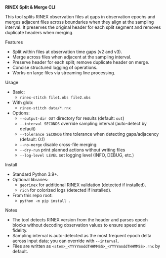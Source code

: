 **RINEX Split & Merge CLI**

This tool splits RINEX observation files at gaps in observation epochs and merges adjacent files across boundaries when they align at the sampling interval. It preserves the original header for each split segment and removes duplicate headers when merging.

Features
- Split within files at observation time gaps (v2 and v3).
- Merge across files when adjacent at the sampling interval.
- Preserve header for each split; remove duplicate header on merge.
- Concise structured logging of operations.
- Works on large files via streaming line processing.

Usage
- Basic:
  - `rinex-stitch file1.obs file2.obs` 
- With glob:
  - `rinex-stitch data/*.rnx`
- Options:
  - `--output-dir OUT` directory for results (default: `out`)
  - `--interval SECONDS` override sampling interval (auto-detect by default)
  - `--tolerance SECONDS` time tolerance when detecting gaps/adjacency (default: 0.1)
  - `--no-merge` disable cross-file merging
  - `--dry-run` print planned actions without writing files
  - `--log-level LEVEL` set logging level (INFO, DEBUG, etc.)

Install
- Standard Python 3.9+.
- Optional libraries:
  - `georinex` for additional RINEX validation (detected if installed).
  - `rich` for colorized logs (detected if installed).
- From this repo root:
  - `python -m pip install .`

Notes
- The tool detects RINEX version from the header and parses epoch blocks without decoding observation values to ensure speed and fidelity.
- Sampling interval is auto-detected as the most frequent epoch delta across input data; you can override with `--interval`.
- Files are written as `<stem>_<YYYYmmddTHHMMSS>_<YYYYmmddTHHMMSS>.rnx` by default.

